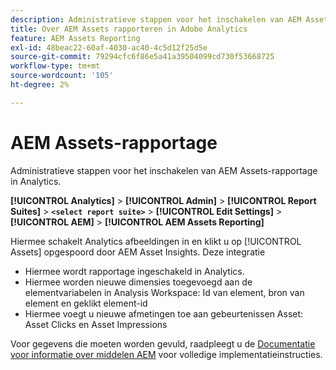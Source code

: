 ```yaml
---
description: Administratieve stappen voor het inschakelen van AEM Assets-rapportage in Analytics.
title: Over AEM Assets rapporteren in Adobe Analytics
feature: AEM Assets Reporting
exl-id: 48beac22-60af-4030-ac40-4c5d12f25d5e
source-git-commit: 79294cfc6f86e5a41a39504099cd730f53668725
workflow-type: tm+mt
source-wordcount: '105'
ht-degree: 2%

---
```


# AEM Assets-rapportage

Administratieve stappen voor het inschakelen van AEM Assets-rapportage in Analytics.

**[!UICONTROL Analytics]** > **[!UICONTROL Admin]** > **[!UICONTROL Report Suites]** > **`<select report suite>`** > **[!UICONTROL Edit Settings]** > **[!UICONTROL AEM]** > **[!UICONTROL AEM Assets Reporting]**

Hiermee schakelt Analytics afbeeldingen in en klikt u op [!UICONTROL Assets] opgespoord door AEM Asset Insights. Deze integratie

* Hiermee wordt rapportage ingeschakeld in Analytics.
* Hiermee worden nieuwe dimensies toegevoegd aan de elementvariabelen in Analysis Workspace: Id van element, bron van element en geklikt element-id
* Hiermee voegt u nieuwe afmetingen toe aan gebeurtenissen Asset: Asset Clicks en Asset Impressions

Voor gegevens die moeten worden gevuld, raadpleegt u de [Documentatie voor informatie over middelen AEM](https://experienceleague.adobe.com/docs/experience-manager-cloud-service/assets/manage/assets-insights.html?lang=en) voor volledige implementatieinstructies.
